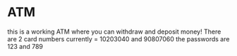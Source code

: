 # ATM
this is a working ATM where you can withdraw and deposit money!
There are 2 card numbers currently = 10203040 and 90807060
the passwords are 123 and 789
